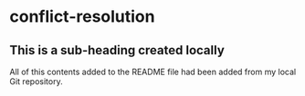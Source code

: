 # conflict-resolution

## This is a sub-heading created locally    

All of this contents added to the README file had been added from my local Git repository.